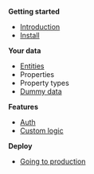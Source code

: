 **Getting started**

- [Introduction](introduction.md)
- [Install](install.md)

**Your data**

- [Entities](entities.md)
- Properties
- Property types
- [Dummy data](dummy-data.md)

**Features**

- [Auth](auth.md)
- [Custom logic](custom-logic.md)

**Deploy**

- [Going to production](going-to-production.md)
